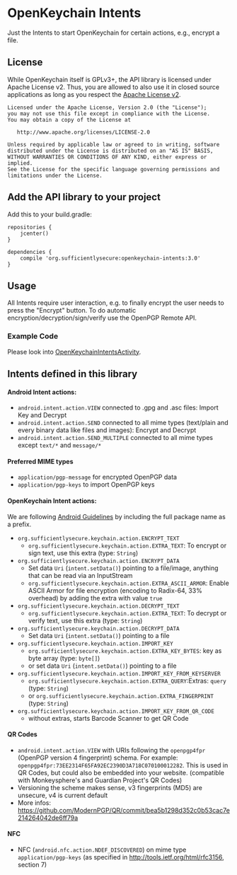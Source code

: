 # OpenKeychain Intents

Just the Intents to start OpenKeychain for certain actions, e.g., encrypt a file.

## License
While OpenKeychain itself is GPLv3+, the API library is licensed under Apache License v2.
Thus, you are allowed to also use it in closed source applications as long as you respect the [Apache License v2](https://github.com/open-keychain/openkeychain-intents/blob/master/LICENSE).

    Licensed under the Apache License, Version 2.0 (the "License");
    you may not use this file except in compliance with the License.
    You may obtain a copy of the License at

       http://www.apache.org/licenses/LICENSE-2.0

    Unless required by applicable law or agreed to in writing, software
    distributed under the License is distributed on an "AS IS" BASIS,
    WITHOUT WARRANTIES OR CONDITIONS OF ANY KIND, either express or implied.
    See the License for the specific language governing permissions and
    limitations under the License.


## Add the API library to your project

Add this to your build.gradle:

```
repositories {
    jcenter()
}

dependencies {
    compile 'org.sufficientlysecure:openkeychain-intents:3.0'
}
```

## Usage

All Intents require user interaction, e.g. to finally encrypt the user needs to press the "Encrypt" button.
To do automatic encryption/decryption/sign/verify use the OpenPGP Remote API.

### Example Code
Please look into [OpenKeychainIntentsActivity](https://github.com/open-keychain/openkeychain-intents/blob/master/example/src/main/java/org/sufficientlysecure/keychain/intents/example/OpenKeychainIntentsActivity.java).

## Intents defined in this library

#### Android Intent actions:

* ``android.intent.action.VIEW`` connected to .gpg and .asc files: Import Key and Decrypt
* ``android.intent.action.SEND`` connected to all mime types (text/plain and every binary data like files and images): Encrypt and Decrypt
* ``android.intent.action.SEND_MULTIPLE`` connected to all mime types except ``text/*`` and ``message/*``

#### Preferred MIME types
* ``application/pgp-message`` for encrypted OpenPGP data
* ``application/pgp-keys`` to import OpenPGP keys

#### OpenKeychain Intent actions:

We are following [Android Guidelines](http://developer.android.com/guide/components/intents-filters.html) by including the full package name as a prefix.

* ``org.sufficientlysecure.keychain.action.ENCRYPT_TEXT``
  * ``org.sufficientlysecure.keychain.action.EXTRA_TEXT``: To encrypt or sign text, use this extra (type: ``String``)
* ``org.sufficientlysecure.keychain.action.ENCRYPT_DATA``
  * Set data ``Uri`` (``intent.setData()``) pointing to a file/image, anything that can be read via an InputStream
  * ``org.sufficientlysecure.keychain.action.EXTRA_ASCII_ARMOR``: Enable ASCII Armor for file encryption (encoding to Radix-64, 33% overhead) by adding the extra with value ``true``
* ``org.sufficientlysecure.keychain.action.DECRYPT_TEXT``
  * ``org.sufficientlysecure.keychain.action.EXTRA_TEXT``: To decrypt or verify text, use this extra (type: ``String``)
* ``org.sufficientlysecure.keychain.action.DECRYPT_DATA``
  * Set data ``Uri`` (``intent.setData()``) pointing to a file
* ``org.sufficientlysecure.keychain.action.IMPORT_KEY``
  * ``org.sufficientlysecure.keychain.action.EXTRA_KEY_BYTES``: key as byte array (type: ``byte[]``)
  * or set data ``Uri`` (``intent.setData()``) pointing to a file
* ``org.sufficientlysecure.keychain.action.IMPORT_KEY_FROM_KEYSERVER``
  * ``org.sufficientlysecure.keychain.action.EXTRA_QUERY``:Extras: ``query`` (type: ``String``)
  * or ``org.sufficientlysecure.keychain.action.EXTRA_FINGERPRINT`` (type: ``String``)
* ``org.sufficientlysecure.keychain.action.IMPORT_KEY_FROM_QR_CODE``
  * without extras, starts Barcode Scanner to get QR Code
  

#### QR Codes
* ``android.intent.action.VIEW`` with URIs following the ``openpgp4fpr`` (OpenPGP version 4 fingerprint) schema. For example: ``openpgp4fpr:73EE2314F65FA92EC2390D3A718C070100012282``. This is used in QR Codes, but could also be embedded into your website. (compatible with Monkeysphere's and Guardian Project's QR Codes)
* Versioning the scheme makes sense, v3 fingerprints (MD5) are unsecure, v4 is current default
* More infos: https://github.com/ModernPGP/QR/commit/bea5b1298d352c0b53cac7e214264042de6ff79a

#### NFC
* NFC (``android.nfc.action.NDEF_DISCOVERED``) on mime type ``application/pgp-keys`` (as specified in http://tools.ietf.org/html/rfc3156, section 7)